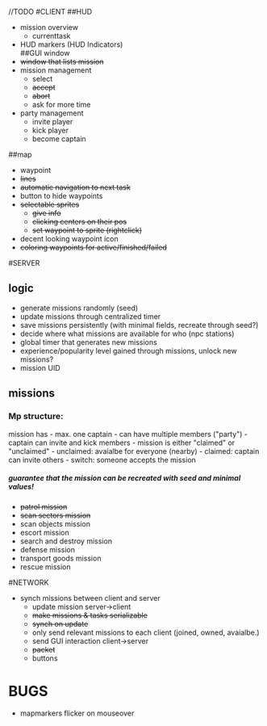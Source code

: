 //TODO
#CLIENT
##HUD
- mission overview
    - currenttask
- HUD markers (HUD Indicators)    
##GUI window
- ~~window that lists mission~~
- mission management
    - select
    - ~~accept~~
    - ~~abort~~
    - ask for more time
- party management
    - invite player
    - kick player
    - become captain
    
##map
- waypoint
 - ~~lines~~
 - ~~automatic navigation to next task~~
 - button to hide waypoints
 - ~~selectable sprites~~
    - ~~give info~~
    - ~~clicking centers on their pos~~
    - ~~set waypoint to sprite (rightclick)~~
 - decent looking waypoint icon
- ~~coloring waypoints for active/finished/failed~~
   
#SERVER
## logic
- generate missions randomly (seed)
- update missions through centralized timer
- save missions persistently (with minimal fields, recreate through seed?)
- decide where what missions are available for who (npc stations)
- global timer that generates new missions
- experience/popularity level gained through missions, unlock new missions?
- mission UID

## missions
### Mp structure:
mission has
    - max. one captain
    - can have multiple members ("party")
    - captain can invite and kick members
    - mission is either "claimed" or "unclaimed"
        - unclaimed: avaialbe for everyone (nearby)
        - claimed: captain can invite others
        - switch: someone accepts the mission
##### guarantee that the mission can be recreated with seed and minimal values!
- ~~patrol mission~~
- ~~scan sectors mission~~
- scan objects mission
- escort mission
- search and destroy mission
- defense mission
- transport goods mission
- rescue mission

#NETWORK
- synch missions between client and server
   - update mission server->client
    - ~~make missions & tasks serializable~~ 
    - ~~synch on update~~
    - only send relevant missions to each client (joined, owned, avaialbe.)
   - send GUI interaction client->server
    - ~~packet~~
    - buttons
    
# BUGS
- mapmarkers flicker on mouseover
   